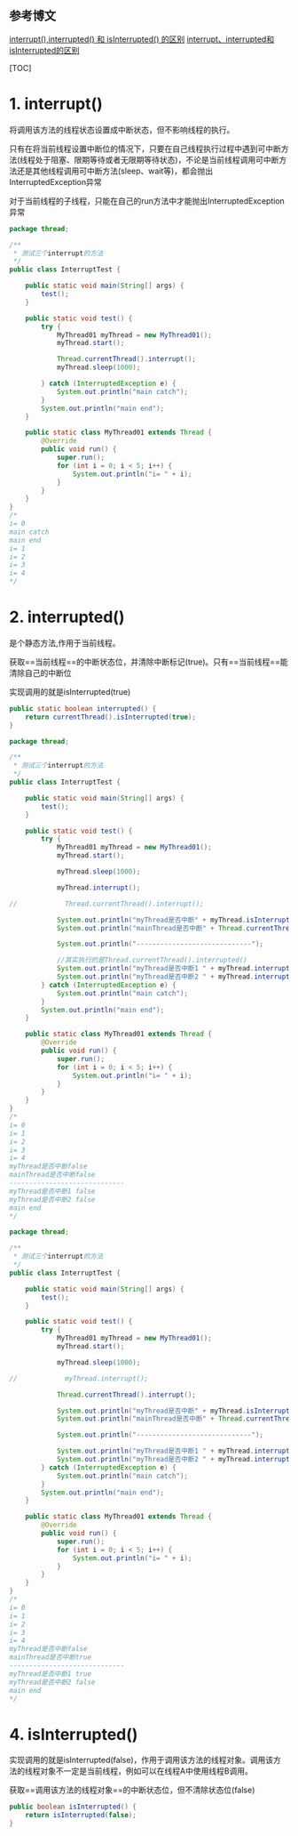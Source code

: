 ## 参考博文
[interrupt(),interrupted() 和 isInterrupted() 的区别](https://juejin.im/post/5bdfa23be51d451ad03495f5)
[interrupt、interrupted和isInterrupted的区别](https://www.jianshu.com/p/edc5d5575aee)


[TOC]

# 1. interrupt()
将调用该方法的线程状态设置成中断状态，但不影响线程的执行。

只有在将当前线程设置中断位的情况下，只要在自己线程执行过程中遇到可中断方法(线程处于阻塞、限期等待或者无限期等待状态)，不论是当前线程调用可中断方法还是其他线程调用可中断方法(sleep、wait等)，都会抛出InterruptedException异常

对于当前线程的子线程，只能在自己的run方法中才能抛出InterruptedException异常
```java
package thread;

/**
 * 测试三个interrupt的方法
 */
public class InterruptTest {

    public static void main(String[] args) {
        test();
    }

    public static void test() {
        try {
            MyThread01 myThread = new MyThread01();
            myThread.start();

            Thread.currentThread().interrupt();
            myThread.sleep(1000);

        } catch (InterruptedException e) {
            System.out.println("main catch");
        }
        System.out.println("main end");
    }

    public static class MyThread01 extends Thread {
        @Override
        public void run() {
            super.run();
            for (int i = 0; i < 5; i++) {
                System.out.println("i= " + i);
            }
        }
    }
}
/*
i= 0
main catch
main end
i= 1
i= 2
i= 3
i= 4
*/
```

# 2. interrupted()
是个静态方法,作用于当前线程。

获取==当前线程==的中断状态位，并清除中断标记(true)。只有==当前线程==能清除自己的中断位

实现调用的就是isInterrupted(true)

```java
public static boolean interrupted() {
    return currentThread().isInterrupted(true);
}
```

```java
package thread;

/**
 * 测试三个interrupt的方法
 */
public class InterruptTest {

    public static void main(String[] args) {
        test();
    }

    public static void test() {
        try {
            MyThread01 myThread = new MyThread01();
            myThread.start();

            myThread.sleep(1000);

            myThread.interrupt();

//            Thread.currentThread().interrupt();

            System.out.println("myThread是否中断" + myThread.isInterrupted());
            System.out.println("mainThread是否中断" + Thread.currentThread().isInterrupted());

            System.out.println("-----------------------------");

            //其实执行的是Thread.currentThread().interrupted()
            System.out.println("myThread是否中断1 " + myThread.interrupted());
            System.out.println("myThread是否中断2 " + myThread.interrupted());
        } catch (InterruptedException e) {
            System.out.println("main catch");
        }
        System.out.println("main end");
    }

    public static class MyThread01 extends Thread {
        @Override
        public void run() {
            super.run();
            for (int i = 0; i < 5; i++) {
                System.out.println("i= " + i);
            }
        }
    }
}
/*
i= 0
i= 1
i= 2
i= 3
i= 4
myThread是否中断false
mainThread是否中断false
-----------------------------
myThread是否中断1 false
myThread是否中断2 false
main end
*/
```


```java
package thread;

/**
 * 测试三个interrupt的方法
 */
public class InterruptTest {

    public static void main(String[] args) {
        test();
    }

    public static void test() {
        try {
            MyThread01 myThread = new MyThread01();
            myThread.start();

            myThread.sleep(1000);

//            myThread.interrupt();

            Thread.currentThread().interrupt();

            System.out.println("myThread是否中断" + myThread.isInterrupted());
            System.out.println("mainThread是否中断" + Thread.currentThread().isInterrupted());

            System.out.println("-----------------------------");

            System.out.println("myThread是否中断1 " + myThread.interrupted());
            System.out.println("myThread是否中断2 " + myThread.interrupted());
        } catch (InterruptedException e) {
            System.out.println("main catch");
        }
        System.out.println("main end");
    }

    public static class MyThread01 extends Thread {
        @Override
        public void run() {
            super.run();
            for (int i = 0; i < 5; i++) {
                System.out.println("i= " + i);
            }
        }
    }
}
/*
i= 0
i= 1
i= 2
i= 3
i= 4
myThread是否中断false
mainThread是否中断true
-----------------------------
myThread是否中断1 true
myThread是否中断2 false
main end
*/
```


# 4. isInterrupted()
实现调用的就是isInterrupted(false)，作用于调用该方法的线程对象。调用该方法的线程对象不一定是当前线程，例如可以在线程A中使用线程B调用。

获取==调用该方法的线程对象==的中断状态位，但不清除状态位(false)

```java
public boolean isInterrupted() {
    return isInterrupted(false);
}
```
